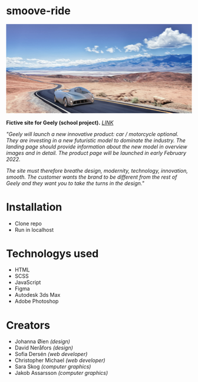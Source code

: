 # smoove-ride

![smoove](IMG/Car_IMG/landscape_final.webp)

**Fictive site for Geely (school project).** _[LINK](https://smoove-official.netlify.app)_

_"Geely will launch a new innovative product: car / motorcycle optional. They are investing in a new futuristic model to dominate the industry. The landing page should provide information about the new model in overview images and in detail. The product page will be launched in early February 2022._

_The site must therefore breathe design, modernity, technology, innovation, smooth. The customer wants the brand to be different from the rest of Geely and they want you to take the turns in the design."_

# Installation

- Clone repo
- Run in localhost

# Technologys used

- HTML
- SCSS
- JavaScript
- Figma
- Autodesk 3ds Max
- Adobe Photoshop

# Creators

- Johanna Øien _(design)_
- David Neråfors _(design)_
- Sofia Dersén _(web developer)_
- Christopher Michael _(web developer)_
- Sara Skog _(computer graphics)_
- Jakob Assarsson _(computer graphics)_
